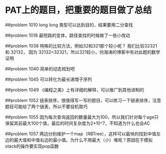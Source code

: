 PAT上的题目，把重要的题目做了总结
===============
##problem 1010
long long 类型可以达到目的，结果要用二分查找

##problem 1018
最短路的变体，路径查找的时候做了一些小改动

##problem 1038
特殊的比较方法，例如32和321那个较小呢？ 我们比较32321 和 32132， 因为 32132<32321，所以321较小，何海涛的博客中有对此题的数学证明

##problem 1040
简单的动态规划吧

##problem 1045
可以转化为最长递增子序列

##problem 1049 
《编程之美》上有详细的解释，可以推广到其他进制的

##problem 1052
链表排序，很值得写一写的题目，可以练习一下链表排序，注意题目可能给了两个链表，所以不要投机取巧

##problem 1055
因为每次查询返回的数量最大为100，所以我们针对每个age只保留其前最大100个值，最后的时间复杂度为2*10^7，不知道为什么也会AC

##problem 1057
两边分别维护一个map（RBTree），这样可以最快的找到中值左边的最大值和中值右边的最小值。为什么不用最大（小）堆呢？原因在于模拟stack的操作要实现pop函数

